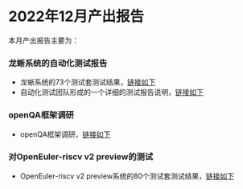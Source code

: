 # 2022年12月产出报告

本月产出报告主要为：

### 龙蜥系统的自动化测试报告

- 龙蜥系统的73个测试套测试结果，[链接如下](https://github.com/renjiedai/PLCT_TEST/tree/master/WEEK8_20221205-20221211)
- 自动化测试团队形成的一个详细的测试报告说明，[链接如下](https://github.com/brsf11/Tarsier-Internship/tree/main/Testing/RISCVAnolisPkgTestDec18)

### openQA框架调研

- openQA框架调研，[链接如下](https://github.com/renjiedai/PLCT_TEST/blob/master/WEEK11_20221226-20230101/openqa%E6%A1%86%E6%9E%B6%E8%B0%83%E7%A0%94.md)

### 对OpenEuler-riscv v2 preview的测试

- OpenEuler-riscv v2 preview系统的80个测试套测试结果，[链接如下](https://github.com/renjiedai/PLCT_TEST/tree/master/WEEK11_20221226-20230101/oE2203previewV2)
